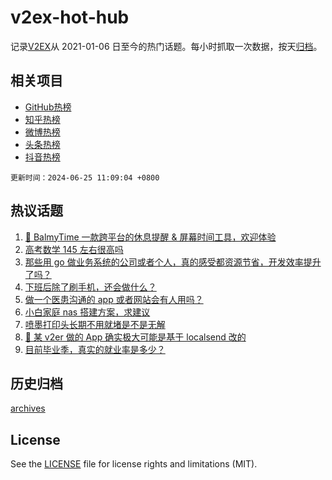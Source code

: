 # v2ex-hot-hub

 记录[V2EX](https://www.v2ex.com/)从 2021-01-06 日至今的热门话题。每小时抓取一次数据，按天[归档](archives)。
 
 ## 相关项目

- [GitHub热榜](https://github.com/lonnyzhang423/github-hot-hub)
- [知乎热榜](https://github.com/lonnyzhang423/zhihu-hot-hub)
- [微博热榜](https://github.com/lonnyzhang423/weibo-hot-hub)
- [头条热榜](https://github.com/lonnyzhang423/toutiao-hot-hub)
- [抖音热榜](https://github.com/lonnyzhang423/douyin-hot-hub)


 `更新时间：2024-06-25 11:09:04 +0800`

## 热议话题

1. [🌼 BalmyTime 一款跨平台的休息提醒 & 屏幕时间工具，欢迎体验](https://www.v2ex.com/t/1052074)
1. [高考数学 145 左右很高吗](https://www.v2ex.com/t/1052172)
1. [那些用 go 做业务系统的公司或者个人，真的感受都资源节省，开发效率提升了吗？](https://www.v2ex.com/t/1052043)
1. [下班后除了刷手机，还会做什么？](https://www.v2ex.com/t/1052032)
1. [做一个医患沟通的 app 或者网站会有人用吗？](https://www.v2ex.com/t/1052135)
1. [小白家庭 nas 搭建方案，求建议](https://www.v2ex.com/t/1052142)
1. [喷墨打印头长期不用就堵是不是无解](https://www.v2ex.com/t/1052295)
1. [💢 某 v2er 做的 App 确实极大可能是基于 localsend 改的](https://www.v2ex.com/t/1052120)
1. [目前毕业季，真实的就业率是多少？](https://www.v2ex.com/t/1052062)

## 历史归档

[archives](archives)

## License

See the [LICENSE](LICENSE) file for license rights and limitations (MIT).
